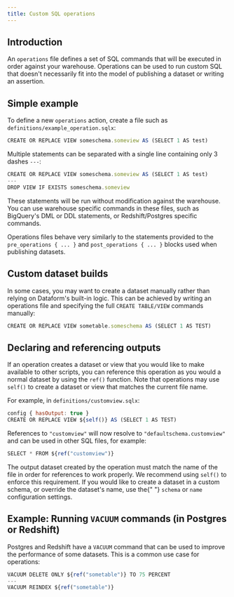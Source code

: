 ```yaml
---
title: Custom SQL operations
---
```


## Introduction

An `operations` file defines a set of SQL commands that will be executed in order against your warehouse. Operations can be used to run custom SQL that doesn't necessarily fit into the model of publishing a dataset or writing an assertion.

## Simple example

To define a new `operations` action, create a file such as `definitions/example_operation.sqlx`:

```js
CREATE OR REPLACE VIEW someschema.someview AS (SELECT 1 AS test)
```

Multiple statements can be separated with a single line containing only 3 dashes `---`:

```js
CREATE OR REPLACE VIEW someschema.someview AS (SELECT 1 AS test)
---
DROP VIEW IF EXISTS someschema.someview
```

These statements will be run without modification against the warehouse. You can use warehouse specific commands in these files, such as BigQuery's DML or DDL statements, or Redshift/Postgres specific commands.

Operations files behave very similarly to the statements provided to the `pre_operations { ... }` and `post_operations { ... }` blocks used when publishing datasets.

## Custom dataset builds

In some cases, you may want to create a dataset manually rather than relying on Dataform's built-in logic. This can be achieved by writing an operations file and specifying the full `CREATE TABLE/VIEW` commands manually:

```js
CREATE OR REPLACE VIEW sometable.someschema AS (SELECT 1 AS TEST)
```

## Declaring and referencing outputs

If an operation creates a dataset or view that you would like to make available to other scripts, you can reference this operation as you would a normal dataset by using the `ref()` function. Note that operations may use `self()` to create a dataset or view that matches the current file name.

For example, in `definitions/customview.sqlx`:

```js
config { hasOutput: true }
CREATE OR REPLACE VIEW ${self()} AS (SELECT 1 AS TEST)
```

References to `"customview"` will now resolve to `"defaultschema.customview"` and can be used in other SQL files, for example:

```js
SELECT * FROM ${ref("customview")}
```

<div className="bp3-callout bp3-icon-info-sign bp3-intent-warning" markdown="1">
  The output dataset created by the operation must match the name of the file in order for
  references to work properly. We recommend using <code>self()</code> to enforce this requirement.
  If you would like to create a dataset in a custom schema, or override the dataset's name, use the{" "}
  <code>schema</code> or <code>name</code> configuration settings.
</div>

## Example: Running `VACUUM` commands (in Postgres or Redshift)

Postgres and Redshift have a `VACUUM` command that can be used to improve the performance of some datasets. This is a common use case for operations:

```js
VACUUM DELETE ONLY ${ref("sometable")} TO 75 PERCENT
---
VACUUM REINDEX ${ref("sometable")}
```
